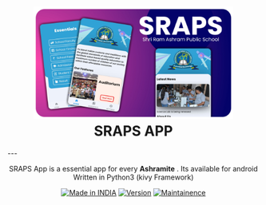 <h1 align="center">
  <img src="img/main.png" width="400px"/><br/>
  SRAPS APP
</h1>
---
<p align="center">SRAPS App is a essential app for every <b>Ashramite</b> . Its available for android Written in Python3 (kivy Framework)
</p>
<p align="center">
<a href="https://bit.ly/2BNk3P1"><img title="Made in INDIA" src="https://img.shields.io/badge/Tool-Distruct_X-green.svg"></a>
<a href="https://bit.ly/2BNk3P1"><img title="Version" src="https://img.shields.io/badge/Version-Alpha-green.svg?style=flat-square"></a>
<a href="https://bit.ly/2BNk3P1"><img title="Maintainence" src="https://img.shields.io/badge/Maintained%3F-yes-green.svg"></a>
</p>
<p align="center">
</p>
